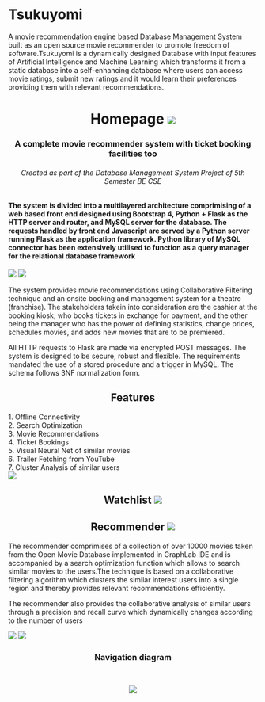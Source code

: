 # Tsukuyomi
A movie recommendation engine based Database Management System built as an open source movie recommender to promote freedom of software.Tsukuyomi is a dynamically designed Database with input features of Artificial Intelligence and Machine Learning which transforms it from a static database into a self-enhancing database where users can access movie ratings, submit new ratings and it would learn their preferences providing them with relevant recommendations. 
<h1 align="center">
  Homepage
  <img src="https://github.com/vgaurav3011/Tsukuyomi/blob/master/pics/Homepage.png"/>
</h1>
<h3 align="center">A complete movie recommender system with ticket booking facilities too</h5>
<h6 align="center">Created as part of the Database Management System Project of 5th Semester BE CSE</h6> 
<h4 p align="left">
The system is divided into a multilayered architecture comprimising of a web based front end designed using Bootstrap 4, Python + Flask as the HTTP server and router, and MySQL server for the database. The requests handled by front end Javascript are served by a Python server running Flask as the application framework. Python library of MySQL connector has been extensively utilised to function as a query manager for the relational database framework
</p>
</h4>
<img src="https://github.com/vgaurav3011/Tsukuyomi/blob/master/pics/Login_Page.png"/>
<img src="https://github.com/vgaurav3011/Tsukuyomi/blob/master/pics/Sign_Up.png"/>

<p align="left">
The system provides movie recommendations using Collaborative Filtering technique and an onsite booking and management system for a theatre (franchise). The stakeholders takein into consideration are the cashier at the booking kiosk, who books tickets in exchange for payment, and the other being the manager who has the power of defining statistics, change prices, schedules movies, and adds new movies that are to be premiered.
</p>
<p align="left">
All HTTP requests to Flask are made via encrypted POST messages. The system is designed to be secure, robust and flexible. The requirements mandated the use of a stored procedure and a trigger in MySQL. The schema follows 3NF normalization form.
</p>
<h2 align="center">
  Features
</h2>
<p align="left">
  1. Offline Connectivity<br>
  2. Search Optimization<br>
  3. Movie Recommendations<br>
  4. Ticket Bookings<br>
  5. Visual Neural Net of similar movies<br>
  6. Trailer Fetching from YouTube<br>
  7. Cluster Analysis of similar users <br>
<img src="https://github.com/vgaurav3011/Tsukuyomi/blob/master/pics/Functionalities.png"/>
<h2 align="center">
  Watchlist
 <img src="https://github.com/vgaurav3011/Tsukuyomi/blob/master/pics/Watchlist1.png"/>
</h2>
<h2 align="center">
  Recommender
  <img src="https://github.com/vgaurav3011/Tsukuyomi/blob/master/pics/Movie_Recommender_View.png"/>
</h2>
<p align="left">
  The recommender comprimises of a collection of over 10000 movies taken from the Open Movie Database implemented in GraphLab IDE and is accompanied by a search optimization function which allows to search similar movies to the users.The technique is based on a collaborative filtering algorithm which clusters the similar interest users into a single region and thereby provides relevant recommendations efficiently.
</p>
<p align="left">
  The recommender also provides the collaborative analysis of similar users through a precision and recall curve which dynamically changes according to the number of users
 </p>
<img src="https://github.com/vgaurav3011/Tsukuyomi/blob/master/pics/Metric_Measure.png"/>
<img src="https://github.com/vgaurav3011/Tsukuyomi/blob/master/pics/Recall_Curve.png"/>
  
<h3 align="center">Navigation diagram</h3>
<br>
<p align="center">
<img src="https://github.com/vgaurav3011/Tsukuyomi/blob/master/pics/nav.jpg"/>
</p> 

